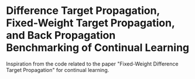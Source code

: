 # Difference Target Propagation, Fixed-Weight Target Propagation, and Back Propagation Benchmarking of Continual Learning


Inspiration from the code related to the paper "Fixed-Weight Difference Target Propagation" for continual learning.
